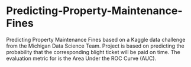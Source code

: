 # Predicting-Property-Maintenance-Fines
Predicting Property Maintenance Fines based on a Kaggle data challenge from the Michigan Data Science Team. Project is based on predicting the probability that the corresponding blight ticket will be paid on time. The evaluation metric for is the Area Under the ROC Curve (AUC).
